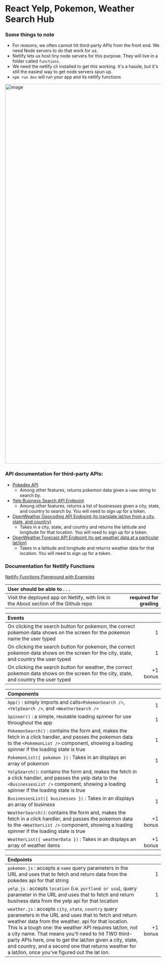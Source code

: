 # React Yelp, Pokemon, Weather Search Hub

### Some things to note
- For _reasons_, we often cannot hit third-party APIs from the front end. We need Node servers to do that work for us.
- Netlify lets us host tiny node servers for this purpose. They will live in a folder called `functions`.
- We need the netlify cli installed to get this working. It's a hassle, but it's still the easiest way to get node servers spun up.
- `npm run dev` will run your app and its netlify functions

<img width="1225" alt="image" src="https://user-images.githubusercontent.com/16160135/153691679-bf6778b6-8bc9-4fa3-9dfc-51193b0abbe5.png">

### API documentation for third-party APIs:
- [Pokedex API](https://pokedex-alchemy.herokuapp.com/) 
    - Among other features, returns pokemon data given a `name` string to search by.
- [Yelp Business Search API Endpoint](https://www.yelp.com/developers/documentation/v3/business_search) 
    - Among other features, returns a list of businesses given a city, state, and country to search by. You will need to sign up for a token.
- [OpenWeather Geocoding API Endpoint (to translate lat/lon from a city, state, and country)](https://openweathermap.org/api/geocoding-api)
    - Takes in a city, state, and country and returns the latitude and longitude for that location. You will need to sign up for a token.
- [OpenWeather Forecast API Endpoint (to get weather data at a particular lat/lon)](https://openweathermap.org/api/one-call-api)
    - Takes in a latitude and longitude and returns weather data for that location. You will need to sign up for a token.

### Documentation for Netlify Functions
[Netlify Functions Playground with Examples](https://functions.netlify.com/playground/)

| User should be able to . . .                                                         |             |
| :----------------------------------------------------------------------------------- | ----------: |
| Visit the deployed app on Netlify, with link in the About section of the Github repo |  **required for grading** |

| Events                                                                                |             |
| :----------------------------------------------------------------------------------- | ----------: |
| On clicking the search button for pokemon, the correct pokemon data shows on the screen for the pokemon name the user typed | 1|
| On clicking the search button for pokemon, the correct pokemon data shows on the screen for the city, state, and country the user typed | 1|
| On clicking the search button for weather, the correct pokemon data shows on the screen for the city, state, and country the user typed | +1 bonus|


| Components                                                                                |             |
| :----------------------------------------------------------------------------------- | ----------: |
| `App()` : simply imports and calls`<PokemonSearch />`,  `<YelpSearch />`, and `<WeatherSearch />` |1|
| `Spinner()` : a simple, reusable loading spinner for use throughout the app |1|
| `PokemonSearch()` : contains the form and, makes the fetch in a click handler, and passes the pokemon data to the `<PokemonList />` component, showing a loading spinner if the loading state is true |1|
| `PokemonList({ pokemon })` : Takes in an displays an array of pokemon |1|
| `YelpSearch()`:  contains the form and, makes the fetch in a click handler, and passes the yelp data to the `<BusinessesList />` component, showing a loading spinner if the loading state is true |1|
| `BusinessesList({ businesses })` : Takes in an displays an array of business |1|
| `WeatherSearch()`:  contains the form and, makes the fetch in a click handler, and passes the pokemon data to the `<WeatherList />` component, showing a loading spinner if the loading state is true | +1 bonus|
| `WeatherList({ weatherData })` : Takes in an displays an array of weather items |+1 bonus|


| Endpoints                                                                                |             |
| :----------------------------------------------------------------------------------- | ----------: |
| `pokemon.js` : accepts a `name` query parameters in the URL and uses that to fetch and return data from the pokedex api for that string |1|
| `yelp.js` : accepts `location` (i.e. `portland or usa`), query parameter in the URL and uses that to fetch and return business data from the yelp api for that location |1|
| `weather.js` : accepts `city`, `state`, `country` query parameters in the URL and uses that to fetch and return weather data from the weather. api for that location. This is a tough one: the weather API requires lat/lon, not a city name. That means you'll need to hit TWO third-party APIs here, one to get the lat/lon given a city, state, and country, and a second one that returns weather for a lat/lon, once you've figured out the lat lon. |+1 bonus|
